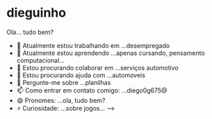 # dieguinho
Ola...
tudo bem?
- 🔭 Atualmente estou trabalhando em ...desempregado
- 🌱 Atualmente estou aprendendo ...apenas cursando, pensamento computacional...
- 👯 Estou procurando colaborar em ...serviços automotivo
- 🤔 Estou procurando ajuda com ...automoveis
- 💬 Pergunte-me sobre ...planilhas
- 📫 Como entrar em contato comigo: ...diego0g675@
- 😄 Pronomes: ...ola, tudo bem?
- ⚡ Curiosidade: ...sobre jogos...
-->
